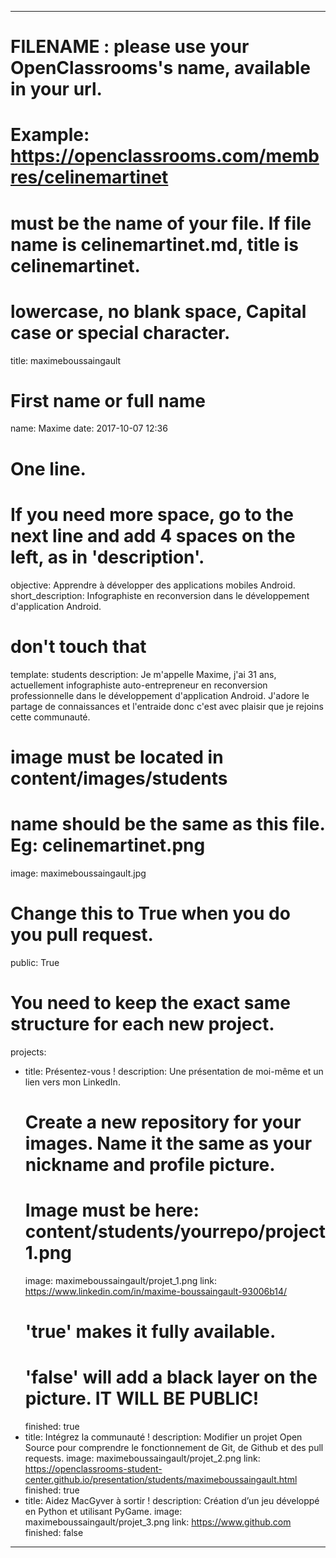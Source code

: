 ---

# FILENAME : please use your OpenClassrooms's name, available in your url.
# Example: https://openclassrooms.com/membres/celinemartinet
# must be the name of your file. If file name is celinemartinet.md, title is celinemartinet.
# lowercase, no blank space, Capital case or special character.
title: maximeboussaingault

# First name or full name
name: Maxime
date: 2017-10-07 12:36

# One line.
# If you need more space, go to the next line and add 4 spaces on the left, as in 'description'.
objective: Apprendre à développer des applications mobiles Android.
short_description: Infographiste en reconversion dans le développement d'application Android.

# don't touch that
template: students
description:
    Je m'appelle Maxime, j'ai 31 ans, actuellement infographiste auto-entrepreneur
    en reconversion professionnelle dans le développement d'application Android.
    J'adore le partage de connaissances et l'entraide donc c'est avec plaisir que
    je rejoins cette communauté.

# image must be located in content/images/students
# name should be the same as this file. Eg: celinemartinet.png
image: maximeboussaingault.jpg

# Change this to True when you do you pull request.
public: True

# You need to keep the exact same structure for each new project.
projects:
  - title: Présentez-vous !
    description: Une présentation de moi-même et un lien vers mon LinkedIn.
    # Create a new repository for your images. Name it the same as your nickname and profile picture.
    # Image must be here: content/students/yourrepo/project1.png
    image: maximeboussaingault/projet_1.png
    link: https://www.linkedin.com/in/maxime-boussaingault-93006b14/
    # 'true' makes it fully available.
    # 'false' will add a black layer on the picture. IT WILL BE PUBLIC!
    finished: true
  - title: Intégrez la communauté !
    description: Modifier un projet Open Source pour comprendre le fonctionnement de Git, de Github et des pull requests. 
    image: maximeboussaingault/projet_2.png
    link: https://openclassrooms-student-center.github.io/presentation/students/maximeboussaingault.html
    finished: true
  - title: Aidez MacGyver à sortir !
    description: Création d’un jeu développé en Python et utilisant PyGame.
    image: maximeboussaingault/projet_3.png
    link: https://www.github.com
    finished: false
---